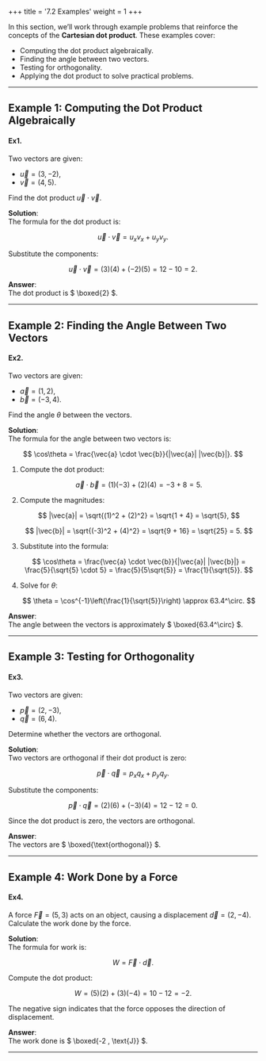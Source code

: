 +++
title = '7.2 Examples'
weight = 1
+++


In this section, we’ll work through example problems that reinforce the concepts of the **Cartesian dot product**. These examples cover:
- Computing the dot product algebraically.
- Finding the angle between two vectors.
- Testing for orthogonality.
- Applying the dot product to solve practical problems.

---

## Example 1: Computing the Dot Product Algebraically

#### Ex1.
Two vectors are given:
- $\vec{u} = (3, -2)$,
- $\vec{v} = (4, 5)$.

Find the dot product $\vec{u} \cdot \vec{v}$.

**Solution**:  
The formula for the dot product is:

$$
\vec{u} \cdot \vec{v} = u_x v_x + u_y v_y.
$$

Substitute the components:

$$
\vec{u} \cdot \vec{v} = (3)(4) + (-2)(5) = 12 - 10 = 2.
$$

**Answer**:  
The dot product is $ \boxed{2} $.

---

## Example 2: Finding the Angle Between Two Vectors

#### Ex2.
Two vectors are given:
- $\vec{a} = (1, 2)$,
- $\vec{b} = (-3, 4)$.

Find the angle $\theta$ between the vectors.

**Solution**:  
The formula for the angle between two vectors is:

$$
\cos\theta = \frac{\vec{a} \cdot \vec{b}}{|\vec{a}| |\vec{b}|}.
$$

1. Compute the dot product:

   $$
   \vec{a} \cdot \vec{b} = (1)(-3) + (2)(4) = -3 + 8 = 5.
   $$

2. Compute the magnitudes:

   $$
   |\vec{a}| = \sqrt{(1)^2 + (2)^2} = \sqrt{1 + 4} = \sqrt{5},
   $$

   $$
   |\vec{b}| = \sqrt{(-3)^2 + (4)^2} = \sqrt{9 + 16} = \sqrt{25} = 5.
   $$

3. Substitute into the formula:

   $$
   \cos\theta = \frac{\vec{a} \cdot \vec{b}}{|\vec{a}| |\vec{b}|} = \frac{5}{\sqrt{5} \cdot 5} = \frac{5}{5\sqrt{5}} = \frac{1}{\sqrt{5}}.
   $$

4. Solve for $\theta$:

   $$
   \theta = \cos^{-1}\left(\frac{1}{\sqrt{5}}\right) \approx 63.4^\circ.
   $$

**Answer**:  
The angle between the vectors is approximately $ \boxed{63.4^\circ} $.

---

## Example 3: Testing for Orthogonality

#### Ex3.
Two vectors are given:
- $\vec{p} = (2, -3)$,
- $\vec{q} = (6, 4)$.

Determine whether the vectors are orthogonal.

**Solution**:  
Two vectors are orthogonal if their dot product is zero:

$$
\vec{p} \cdot \vec{q} = p_x q_x + p_y q_y.
$$

Substitute the components:

$$
\vec{p} \cdot \vec{q} = (2)(6) + (-3)(4) = 12 - 12 = 0.
$$

Since the dot product is zero, the vectors are orthogonal.

**Answer**:  
The vectors are $ \boxed{\text{orthogonal}} $.

---

## Example 4: Work Done by a Force

#### Ex4.
A force $\vec{F} = (5, 3)$ acts on an object, causing a displacement $\vec{d} = (2, -4)$. Calculate the work done by the force.

**Solution**:  
The formula for work is:

$$
W = \vec{F} \cdot \vec{d}.
$$

Compute the dot product:

$$
W = (5)(2) + (3)(-4) = 10 - 12 = -2.
$$

The negative sign indicates that the force opposes the direction of displacement.

**Answer**:  
The work done is $ \boxed{-2 \, \text{J}} $.

---
